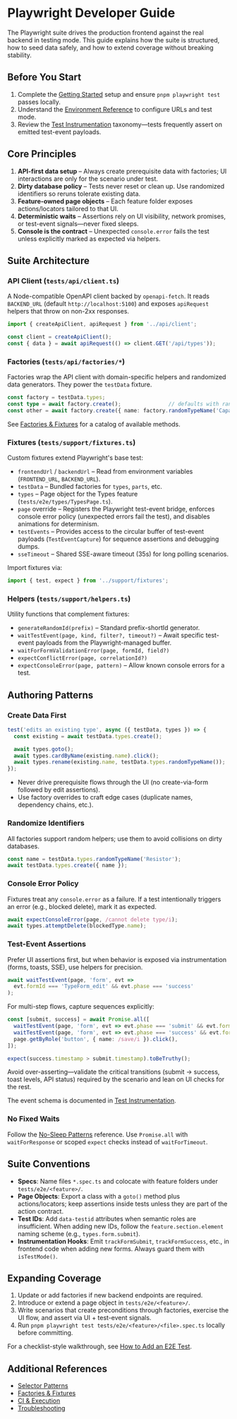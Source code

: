 # Playwright Developer Guide

The Playwright suite drives the production frontend against the real backend in testing mode. This guide explains how the suite is structured, how to seed data safely, and how to extend coverage without breaking stability.

## Before You Start

1. Complete the [Getting Started](../getting_started.md) setup and ensure `pnpm playwright test` passes locally.
2. Understand the [Environment Reference](../environment.md) to configure URLs and test mode.
3. Review the [Test Instrumentation](../architecture/test_instrumentation.md) taxonomy—tests frequently assert on emitted test-event payloads.

## Core Principles

1. **API-first data setup** – Always create prerequisite data with factories; UI interactions are only for the scenario under test.
2. **Dirty database policy** – Tests never reset or clean up. Use randomized identifiers so reruns tolerate existing data.
3. **Feature-owned page objects** – Each feature folder exposes actions/locators tailored to that UI.
4. **Deterministic waits** – Assertions rely on UI visibility, network promises, or test-event signals—never fixed sleeps.
5. **Console is the contract** – Unexpected `console.error` fails the test unless explicitly marked as expected via helpers.

## Suite Architecture

### API Client (`tests/api/client.ts`)

A Node-compatible OpenAPI client backed by `openapi-fetch`. It reads `BACKEND_URL` (default `http://localhost:5100`) and exposes `apiRequest` helpers that throw on non-2xx responses.

```typescript
import { createApiClient, apiRequest } from '../api/client';

const client = createApiClient();
const { data } = await apiRequest(() => client.GET('/api/types'));
```

### Factories (`tests/api/factories/*`)

Factories wrap the API client with domain-specific helpers and randomized data generators. They power the `testData` fixture.

```typescript
const factory = testData.types;
const type = await factory.create();               // defaults with random name
const other = await factory.create({ name: factory.randomTypeName('Capacitor') });
```

See [Factories & Fixtures](./factories_and_fixtures.md) for a catalog of available methods.

### Fixtures (`tests/support/fixtures.ts`)

Custom fixtures extend Playwright's base test:

- `frontendUrl` / `backendUrl` – Read from environment variables (`FRONTEND_URL`, `BACKEND_URL`).
- `testData` – Bundled factories for `types`, `parts`, etc.
- `types` – Page object for the Types feature (`tests/e2e/types/TypesPage.ts`).
- `page` override – Registers the Playwright test-event bridge, enforces console error policy (unexpected errors fail the test), and disables animations for determinism.
- `testEvents` – Provides access to the circular buffer of test-event payloads (`TestEventCapture`) for sequence assertions and debugging dumps.
- `sseTimeout` – Shared SSE-aware timeout (35s) for long polling scenarios.

Import fixtures via:

```typescript
import { test, expect } from '../support/fixtures';
```

### Helpers (`tests/support/helpers.ts`)

Utility functions that complement fixtures:

- `generateRandomId(prefix)` – Standard prefix-shortId generator.
- `waitTestEvent(page, kind, filter?, timeout?)` – Await specific test-event payloads from the Playwright-managed buffer.
- `waitForFormValidationError(page, formId, field?)`
- `expectConflictError(page, correlationId?)`
- `expectConsoleError(page, pattern)` – Allow known console errors for a test.

## Authoring Patterns

### Create Data First

```typescript
test('edits an existing type', async ({ testData, types }) => {
  const existing = await testData.types.create();

  await types.goto();
  await types.cardByName(existing.name).click();
  await types.rename(existing.name, testData.types.randomTypeName());
});
```

- Never drive prerequisite flows through the UI (no create-via-form followed by edit assertions).
- Use factory overrides to craft edge cases (duplicate names, dependency chains, etc.).

### Randomize Identifiers

All factories support random helpers; use them to avoid collisions on dirty databases.

```typescript
const name = testData.types.randomTypeName('Resistor');
await testData.types.create({ name });
```

### Console Error Policy

Fixtures treat any `console.error` as a failure. If a test intentionally triggers an error (e.g., blocked delete), mark it as expected.

```typescript
await expectConsoleError(page, /cannot delete type/i);
await types.attemptDelete(blockedType.name);
```

### Test-Event Assertions

Prefer UI assertions first, but when behavior is exposed via instrumentation (forms, toasts, SSE), use helpers for precision.

```typescript
await waitTestEvent(page, 'form', evt =>
  evt.formId === 'TypeForm_edit' && evt.phase === 'success'
);
```

For multi-step flows, capture sequences explicitly:

```typescript
const [submit, success] = await Promise.all([
  waitTestEvent(page, 'form', evt => evt.phase === 'submit' && evt.formId === formId),
  waitTestEvent(page, 'form', evt => evt.phase === 'success' && evt.formId === formId),
  page.getByRole('button', { name: /save/i }).click(),
]);

expect(success.timestamp > submit.timestamp).toBeTruthy();
```

Avoid over-asserting—validate the critical transitions (submit → success, toast levels, API status) required by the scenario and lean on UI checks for the rest.

The event schema is documented in [Test Instrumentation](../architecture/test_instrumentation.md).

### No Fixed Waits

Follow the [No-Sleep Patterns](./no_sleep_patterns.md) reference. Use `Promise.all` with `waitForResponse` or scoped `expect` checks instead of `waitForTimeout`.

## Suite Conventions

- **Specs**: Name files `*.spec.ts` and colocate with feature folders under `tests/e2e/<feature>/`.
- **Page Objects**: Export a class with a `goto()` method plus actions/locators; keep assertions inside tests unless they are part of the action contract.
- **Test IDs**: Add `data-testid` attributes when semantic roles are insufficient. When adding new IDs, follow the `feature.section.element` naming scheme (e.g., `types.form.submit`).
- **Instrumentation Hooks**: Emit `trackFormSubmit`, `trackFormSuccess`, etc., in frontend code when adding new forms. Always guard them with `isTestMode()`.

## Expanding Coverage

1. Update or add factories if new backend endpoints are required.
2. Introduce or extend a page object in `tests/e2e/<feature>/`.
3. Write scenarios that create preconditions through factories, exercise the UI flow, and assert via UI + test-event signals.
4. Run `pnpm playwright test tests/e2e/<feature>/<file>.spec.ts` locally before committing.

For a checklist-style walkthrough, see [How to Add an E2E Test](../howto/add_e2e_test.md).

## Additional References

- [Selector Patterns](./selector_patterns.md)
- [Factories & Fixtures](./factories_and_fixtures.md)
- [CI & Execution](./ci_and_execution.md)
- [Troubleshooting](./troubleshooting.md)
